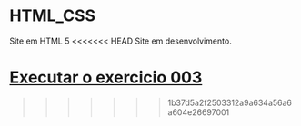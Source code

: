 # HTML_CSS
 Site em HTML 5
<<<<<<< HEAD
Site em desenvolvimento.

<a href="https://miguel-aangelo.github.io/HTML_CSS/Excer03/index.html">Executar o exercicio 003</a>
=======
 
>>>>>>> 1b37d5a2f2503312a9a634a56a6a604e26697001

